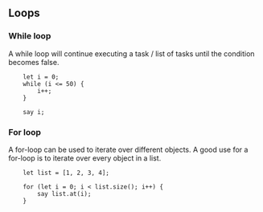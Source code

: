 ## Loops

### While loop
A while loop will continue executing a task / list of tasks until the condition becomes false.
~~~ mani
    let i = 0;
    while (i <= 50) {
        i++;
    }

    say i;
~~~


### For loop
A for-loop can be used to iterate over different objects. A good use for a for-loop is to iterate over every object in a list.

~~~ mani
    let list = [1, 2, 3, 4];

    for (let i = 0; i < list.size(); i++) {
        say list.at(i);
    }
~~~